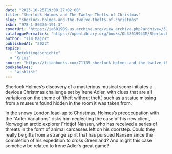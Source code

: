 ```yaml
---
date: "2023-10-25T19:08:27+02:00"
title: "Sherlock Holmes and The Twelve Thefts of Christmas"
slug: "sherlock-holmes-and-the-twelve-thefts-of-christmas"
isbn: "978-1-80336-191-3"
coverUri: "https://ia601909.us.archive.org/view_archive.php?archive=/31/items/l_covers_0013/l_covers_0013_00.zip&file=0013007306-L.jpg"
cataloguePermalink: "https://openlibrary.org/books/OL38019943M/Sherlock_Holmes_and_The_Twelve_Thefts_of_Christmas"
author: "Tim Major"
publishedAt: "2022"
topics:
  - "Detektivgeschichte"
  - "Krimi"
source: "https://titanbooks.com/71135-sherlock-holmes-and-the-twelve-thefts-of-christmas/"
bookshelves: 
  - "wishlist"
---
```

Sherlock Holmes’s discovery of a mysterious musical score initiates a devious 
Christmas challenge set by Irene Adler, with clues that are all variations on 
the theme of ‘theft without theft’, such as a statue missing from a museum found 
hidden in the room it was taken from.

In the snowy London lead-up to Christmas, Holmes’s preoccupation with the “Adler 
Variations” risks him neglecting the case of his new client, Norwegian arctic 
explorer Fridtjof Nansen, who has received a series of threats in the form of 
animal carcasses left on his doorstep. Could they really be gifts from a strange 
spirit that has pursued Nansen since the completion of his expedition to cross 
Greenland? And might this case somehow be related to Irene Adler’s great game?

